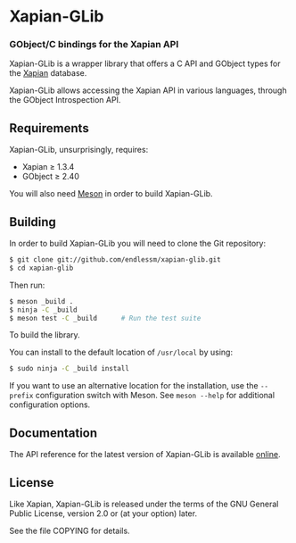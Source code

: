 # Xapian-GLib

### GObject/C bindings for the Xapian API

Xapian-GLib is a wrapper library that offers a C API and GObject types for
the [Xapian](http://xapian.org) database.

Xapian-GLib allows accessing the Xapian API in various languages, through
the GObject Introspection API.

## Requirements

Xapian-GLib, unsurprisingly, requires:

 * Xapian ≥ 1.3.4
 * GObject ≥ 2.40

You will also need [Meson](http://mesonbuild.com) in order to build
Xapian-GLib.

## Building

In order to build Xapian-GLib you will need to clone the Git repository:

```sh
$ git clone git://github.com/endlessm/xapian-glib.git
$ cd xapian-glib
```

Then run:

```sh
$ meson _build .
$ ninja -C _build
$ meson test -C _build		# Run the test suite
```

To build the library.

You can install to the default location of `/usr/local` by using:

```sh
$ sudo ninja -C _build install
```

If you want to use an alternative location for the installation, use the
`--prefix` configuration switch with Meson. See `meson --help` for
additional configuration options.

## Documentation

The API reference for the latest version of Xapian-GLib is available
[online](http://endlessm.github.io/xapian-glib/docs/).

## License

Like Xapian, Xapian-GLib is released under the terms of the GNU General
Public License, version 2.0 or (at your option) later.

See the file COPYING for details.
